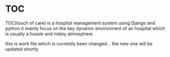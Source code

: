 # TOC
TOC(touch of care) is a hospital management system using Django and python
it mainly focus on the key dynamic environment of an hospital which is usually a hussle and riskey atmosphere

this is work file which is currently been changed... the new one will be updated shortly
